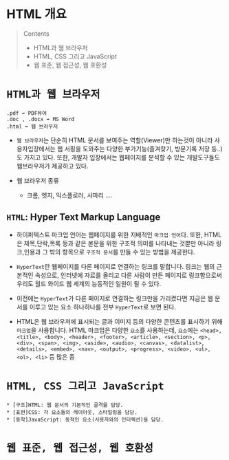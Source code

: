 # HTML 개요

> Contents
>
> - HTML과 웹 브라우저
> - HTML, CSS 그리고 JavaScript
> - 웹 표준, 웹 접근성, 웹 호환성

# `HTML과 웹 브라우저`

```
.pdf ➡️ PDF뷰어
.doc , .docx ➡️ MS Word
.html ➡️ 웹 브라우저
```

- `웹 브라우저`는 단순히 HTML 문서를 보여주는 역할(Viewer)만 하는것이 아니라
  사용자입장에서는 웹 서핑을 도와주는 다양한 부가기능(즐겨찾기, 방문기록 저장 등..)도 가지고 있다. 또한, 개발자 입장에서는 웹페이지를 분석할 수 있는 개발도구들도 웹브라우저가 제공하고 있다.

- 웹 브라우저 종류

  - 크롬, 엣지, 익스플로러, 사파리 ....

## `HTML`: Hyper Text Markup Language

- 하이퍼텍스트 마크업 언어는 웹페이지를 위한 지배적인 `마크업 언어`다. 또한, HTML은 제목,단락,목록 등과 같은 본문을 위한 구조적 의미를 나타내는 것뿐만 아니라 링크,인용과 그 밖의 항목으로 `구조적 문서`를 만들 수 있는 방법을 제공한다.

- `HyperText`란 웹페이지를 다른 페이지로 연결하는 링크를 말합니다. 링크는 웹의 근본적인 속성으로, 인터넷에 자료를 올리고 다른 사람이 만든 페이지로 링크함으로써 우리도 월드 와이드 웹 세계의 능동적인 일원이 될 수 있다.

- 이전에는 `HyperText`가 다른 페이지로 연결하는 링크만을 가리켰다면 지금은 웹 문서를 이루고 있는 요소 하나하나를 전부 `HyperText`로 보면 된다.

- HTML은 웹 브라우저에 표시되는 글과 이미지 등의 다양한 콘텐츠를 표시하기 위해 `마크업`을 사용합니다. HTML 마크업은 다양한 `요소`를 사용하는데, `요소`에는 `<head>, <title>, <body>, <header>, <footer>, <article>, <section>, <p>, <div>, <span>, <img>, <aside>, <audio>, <canvas>, <datalist>, <details>, <embed>, <nav>, <output>, <progress>, <video>, <ul>, <ol>, <li>` 등 많은 종

# `HTML, CSS 그리고 JavaScript`

```
* [구조]HTML: 웹 문서의 기본적인 골격을 담당.
* [표현]CSS: 각 요소들의 레이아웃, 스타일링을 담당.
* [동작]JavaScript: 동적인 요소(사용자와의 인터렉션)을 담당.
```

# `웹 표준, 웹 접근성, 웹 호환성`
